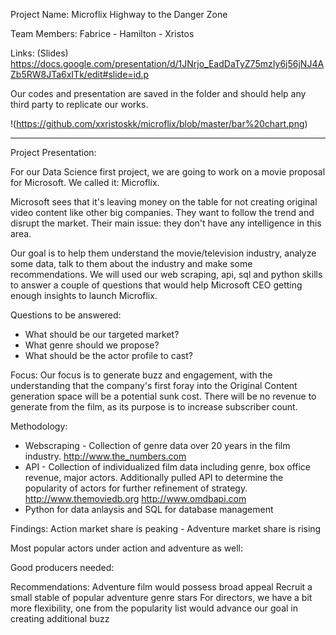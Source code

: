 Project Name: Microflix
		  Highway to the Danger Zone
	
Team Members: Fabrice - Hamilton - Xristos

Links: (Slides) https://docs.google.com/presentation/d/1JNrjo_EadDaTyZ75mzIy6j56jNJ4AZb5RW8JTa6xITk/edit#slide=id.p

Our codes and presentation are saved in the folder and should help any third party to replicate our works.

!(https://github.com/xxristoskk/microflix/blob/master/bar%20chart.png)

__________________________________________________________________________________________________________________________________

Project Presentation:

For our Data Science first project, we are going to work on a movie proposal for Microsoft. We called it: Microflix.

Microsoft sees that it's leaving money on the table for not creating original video content like other big companies. They want to follow the trend and disrupt the market. Their main issue: they don't have any intelligence in this area.

Our goal is to help them understand the movie/television industry, analyze some data, talk to them about the industry and make some recommendations. We will used our web scraping, api, sql and python skills to answer a couple of questions that would help Microsoft CEO getting enough insights to launch Microflix.

Questions to be answered:
- What should be our targeted market?
- What genre should we propose?
- What should be the actor profile to cast?

Focus:
Our focus is to generate buzz and engagement, with the understanding that the company's first foray into the Original Content generation space will be a potential sunk cost.  There will be no revenue to generate from the film, as its purpose is to increase subscriber count.  

Methodology:
- Webscraping - Collection of genre data over 20 years in the film industry. http://www.the_numbers.com
- API - Collection of individualized film data including genre, box office revenue, major actors.  Additionally pulled API  to determine the popularity of actors for further refinement of strategy.
http://www.themoviedb.org
http://www.omdbapi.com
- Python for data anlaysis and SQL for database management

Findings:
Action market share is peaking - Adventure market share is rising



Most popular actors under action and adventure as well:


Good producers needed:

Recommendations:
Adventure film would possess broad appeal
Recruit a small stable of popular adventure genre stars
For directors, we have a bit more flexibility, one from the popularity list would advance our goal in creating additional buzz





